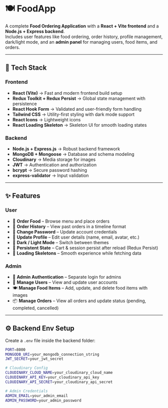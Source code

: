# 🍽️ FoodApp

A complete **Food Ordering Application** with a **React + Vite frontend** and a **Node.js + Express backend**.  
Includes user features like food ordering, order history, profile management, dark/light mode, and an **admin panel** for managing users, food items, and orders.

---

## 🚀 Tech Stack

### Frontend
- **React (Vite)** → Fast and modern frontend build setup  
- **Redux Toolkit + Redux Persist** → Global state management with persistence  
- **React Hook Form** → Validated and user-friendly form handling  
- **Tailwind CSS** → Utility-first styling with dark mode support  
- **React Icons** → Lightweight icons  
- **React Loading Skeleton** → Skeleton UI for smooth loading states  

### Backend
- **Node.js + Express.js** → Robust backend framework  
- **MongoDB + Mongoose** → Database and schema modeling  
- **Cloudinary** → Media storage for images  
- **JWT** → Authentication and authorization  
- **bcrypt** → Secure password hashing  
- **express-validator** → Input validation  

---

## ✨ Features

### User
- 🍔 **Order Food** – Browse menu and place orders  
- 📜 **Order History** – View past orders in a timeline format  
- 🔑 **Change Password** – Update account credentials  
- 📝 **Update Profile** – Edit user details (name, email, avatar, etc.)  
- 🌙 **Dark / Light Mode** – Switch between themes  
- 💾 **Persistent State** – Cart & session persist after reload (Redux Persist)  
- 🦴 **Loading Skeletons** – Smooth experience while fetching data  

### Admin
- 🔑 **Admin Authentication** – Separate login for admins  
- 👥 **Manage Users** – View and update user accounts  
- 🍽️ **Manage Food Items** – Add, update, and delete food items with images  
- 📦 **Manage Orders** – View all orders and update status (pending, completed, cancelled)  

---

## ⚙️ Backend Env Setup

Create a `.env` file inside the backend folder:

```bash
PORT=8000
MONGODB_URI=your_mongodb_connection_string
JWT_SECRET=your_jwt_secret

# Cloudinary Config
CLOUDINARY_CLOUD_NAME=your_cloudinary_cloud_name
CLOUDINARY_API_KEY=your_cloudinary_api_key
CLOUDINARY_API_SECRET=your_cloudinary_api_secret

# Admin Credentials
ADMIN_EMAIL=your_admin_email
ADMIN_PASSWORD=your_admin_password
